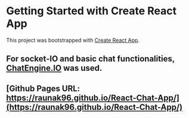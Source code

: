 # Getting Started with Create React App

This project was bootstrapped with [Create React App](https://github.com/facebook/create-react-app).
## For socket-IO and basic chat functionalities, [ChatEngine.IO](https://chatengine.io/) was used.

## [Github Pages URL: https://raunak96.github.io/React-Chat-App/](https://raunak96.github.io/React-Chat-App/)

